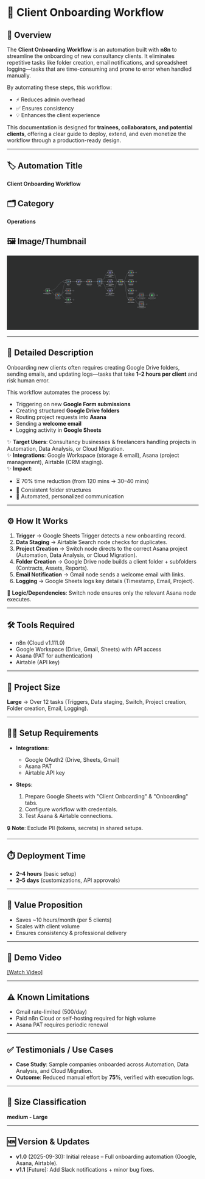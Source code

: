 # 🚀 Client Onboarding Workflow  

## 🌟 Overview  
The **Client Onboarding Workflow** is an automation built with **n8n** to streamline the onboarding of new consultancy clients. It eliminates repetitive tasks like folder creation, email notifications, and spreadsheet logging—tasks that are time-consuming and prone to error when handled manually.  

By automating these steps, this workflow:  
- ⚡ Reduces admin overhead  
- ✅ Ensures consistency  
- 💡 Enhances the client experience  

This documentation is designed for **trainees, collaborators, and potential clients**, offering a clear guide to deploy, extend, and even monetize the workflow through a production-ready design.  

---

## 🏷️ Automation Title  
**Client Onboarding Workflow**

## 🗂️ Category  
**Operations**

## 🖼️ Image/Thumbnail  
![Client Onboarding Workflow](./Clients_Onboarding_workflow.png)


---

## 📖 Detailed Description  
Onboarding new clients often requires creating Google Drive folders, sending emails, and updating logs—tasks that take **1–2 hours per client** and risk human error.  

This workflow automates the process by:  
- Triggering on new **Google Form submissions**  
- Creating structured **Google Drive folders**  
- Routing project requests into **Asana**  
- Sending a **welcome email**  
- Logging activity in **Google Sheets**  

✨ **Target Users**: Consultancy businesses & freelancers handling projects in Automation, Data Analysis, or Cloud Migration.  
✨ **Integrations**: Google Workspace (storage & email), Asana (project management), Airtable (CRM staging).  
✨ **Impact**:  
- ⏳ 70% time reduction (from 120 mins → 30–40 mins)  
- 📂 Consistent folder structures  
- 📧 Automated, personalized communication  

---

## ⚙️ How It Works  

1. **Trigger** → Google Sheets Trigger detects a new onboarding record.  
2. **Data Staging** → Airtable Search node checks for duplicates.  
3. **Project Creation** → Switch node directs to the correct Asana project (Automation, Data Analysis, or Cloud Migration).  
4. **Folder Creation** → Google Drive node builds a client folder + subfolders (Contracts, Assets, Reports).  
5. **Email Notification** → Gmail node sends a welcome email with links.  
6. **Logging** → Google Sheets logs key details (Timestamp, Email, Project).  

🔗 **Logic/Dependencies**: Switch node ensures only the relevant Asana node executes.  

---

## 🛠️ Tools Required  

- n8n (Cloud v1.111.0)  
- Google Workspace (Drive, Gmail, Sheets) with API access  
- Asana (PAT for authentication)  
- Airtable (API key)  

---

## 📏 Project Size  
**Large** → Over 12 tasks (Triggers, Data staging, Switch, Project creation, Folder creation, Email, Logging).  

---

## 🧑‍💻 Setup Requirements  

- **Integrations**:  
  - Google OAuth2 (Drive, Sheets, Gmail)  
  - Asana PAT  
  - Airtable API key  

- **Steps**:  
  1. Prepare Google Sheets with "Client Onboarding" & "Onboarding" tabs.  
  2. Configure workflow with credentials.  
  3. Test Asana & Airtable connections.  

🔒 **Note**: Exclude PII (tokens, secrets) in shared setups.  

---

## ⏱️ Deployment Time  

- **2–4 hours** (basic setup)  
- **2–5 days** (customizations, API approvals)  

---

## 💎 Value Proposition  

- Saves ~10 hours/month (per 5 clients)  
- Scales with client volume  
- Ensures consistency & professional delivery  

---

## 🎥 Demo Video  
[[Watch Video]  ](https://www.loom.com/share/982b3d443f4349739c99f85ccde9a466?sid=8826bca0-e28b-4ba7-86c0-acdc6f749e4b)

---

## ⚠️ Known Limitations  

- Gmail rate-limited (500/day)  
- Paid n8n Cloud or self-hosting required for high volume  
- Asana PAT requires periodic renewal  

---

## ✅ Testimonials / Use Cases  

- **Case Study**: Sample companies onboarded across Automation, Data Analysis, and Cloud Migration.  
- **Outcome**: Reduced manual effort by **75%**, verified with execution logs.  

---

## 📌 Size Classification  
**medium - Large**

---

## 🆕 Version & Updates  

- **v1.0** (2025-09-30): Initial release – Full onboarding automation (Google, Asana, Airtable).  
- **v1.1** [Future]: Add Slack notifications + minor bug fixes.  
